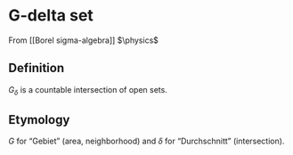 # G-delta set
From [[Borel sigma-algebra]]
$\physics$
## Definition
$G_{\delta}$ is a countable intersection of open sets.

## Etymology
$G$ for “Gebiet” (area, neighborhood) and $\delta$ for “Durchschnitt” (intersection).